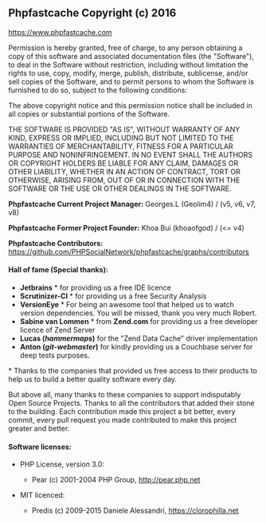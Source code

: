 ## Phpfastcache Copyright (c) 2016
https://www.phpfastcache.com

Permission is hereby granted, free of charge, to any person obtaining a copy
of this software and associated documentation files (the "Software"), to deal
in the Software without restriction, including without limitation the rights
to use, copy, modify, merge, publish, distribute, sublicense, and/or sell
copies of the Software, and to permit persons to whom the Software is
furnished to do so, subject to the following conditions:

The above copyright notice and this permission notice shall be included in all
copies or substantial portions of the Software.

THE SOFTWARE IS PROVIDED "AS IS", WITHOUT WARRANTY OF ANY KIND, EXPRESS OR
IMPLIED, INCLUDING BUT NOT LIMITED TO THE WARRANTIES OF MERCHANTABILITY,
FITNESS FOR A PARTICULAR PURPOSE AND NONINFRINGEMENT. IN NO EVENT SHALL THE
AUTHORS OR COPYRIGHT HOLDERS BE LIABLE FOR ANY CLAIM, DAMAGES OR OTHER
LIABILITY, WHETHER IN AN ACTION OF CONTRACT, TORT OR OTHERWISE, ARISING FROM,
OUT OF OR IN CONNECTION WITH THE SOFTWARE OR THE USE OR OTHER DEALINGS IN THE
SOFTWARE.

__Phpfastcache Current Project Manager:__ Georges.L (Geolim4) / (v5, v6, v7, v8)

__Phpfastcache Former Project Founder:__ Khoa Bui (khoaofgod) / (<= v4)

__Phpfastcache Contributors:__    https://github.com/PHPSocialNetwork/phpfastcache/graphs/contributors

#### Hall of fame (Special thanks):

- __Jetbrains__ * for providing us a free IDE licence
- __Scrutinizer-CI__ * for providing us a free Security Analysis
- __VersionEye__ * For being an awesome tool that helped us to watch version dependencies. You will be missed, thank you very much Robert.
- __Sabine van Lommen__ * from __Zend.com__ for providing us a free developer licence of Zend Server
- __Lucas (_hammermaps_)__ for the "Zend Data Cache" driver implementation
- __Anton (_git-webmaster_)__ for kindly providing us a Couchbase server for deep tests purposes.

\* Thanks to the companies that provided us free access to their products to help us to build a better quality software every day.

But above all, many thanks to these companies to support indisputably Open Source Projects.
Thanks to all the contributors that added their stone to the building. Each contribution made this project a bit better, every commit, every pull request you made contributed to make this project greater and better.

#### Software licenses:

- PHP License, version 3.0:
  - Pear (c) 2001-2004 PHP Group, http://pear.php.net

- MIT licenced:
  - Predis (c) 2009-2015 Daniele Alessandri, https://clorophilla.net
